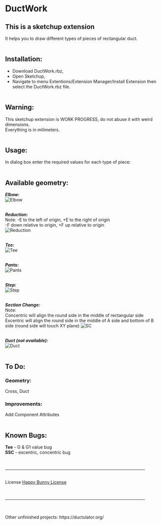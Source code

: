 # DuctWork #

## This is a sketchup extension
It helps you to draw different types of pieces of rectangular duct. <br> <br>


## Installation:
  * Download DuctWork.rbz, <br>
  * Open Sketchup, <br> 
  * Navigate to menu Extentions/Extension Manager/Install Extension then select the DuctWork.rbz file. <br><br>


## Warning:
This sketchup extension is WORK PROGRESS, do not abuse it with weird dimensions. <br>
Everything is in milimeters. <br> <br>


## Usage:
In dialog box enter the required values for each type of piece: <br> <br>


## Available geometry:
___Elbow:___ <br>
![Elbow](<img/Elbow cheatsheet.png>) <br> <br>


___Reduction:___ <br>
Note: -E to the left of origin, +E to the right of origin <br>
-F down relative to origin, +F up relative to origin <br>
![Reduction](<img/Reduction cheatsheet.png>) <br> <br>


___Tee:___ <br>
![Tee](<img/Tee cheatsheet.png>) <br> <br>


___Pants:___ <br>
![Pants](<img/Pants cheatsheet.png>) <br> <br>

___Step:___ <br>
![Step](<img/Step cheatsheet.png>) <br> <br>

___Section Change:___ <br>
Note: <br>
Concentric will align the round side in the middle of rectangular side <br>
Excentric will align the round side in the middle of A side and bottom of B side (round side will touch XY plane)
![SC](<img/SC cheatsheet.png>) <br> <br>

___Duct (not available):___ <br>
![Duct](<img/Duct cheatsheet.png>) <br> <br>


## To Do:
### Geometry:
Cross, Duct <br> 
### Improvements:
Add Component Attributes <br><br>

## Known Bugs:
__Tee__ - G & G1 value bug <br>
__SSC__ - excentric, concentric bug <br>
<br><br>

<hr width="90%" /> <br>
License <a href="https://github.com/ErikMcClure/bad-licenses/blob/master/happy-bunny-license">Happy Bunny License</a> <br> <br> <br>
<hr width="90%" /> <br> <br>
Other unfinished projects: https://ductulator.org/
